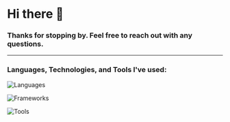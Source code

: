 # Hi there 👋

### Thanks for stopping by. Feel free to reach out with any questions.

---

### Languages, Technologies, and Tools I've used:
![Languages](https://go-skill-icons.vercel.app/api/icons?i=python,java,kotlin,swift,javascript&perline=5)

![Frameworks](https://go-skill-icons.vercel.app/api/icons?i=pytest,playwright,jetpackcompose,firebase,flask,sqlite&perline=6)  

![Tools](https://go-skill-icons.vercel.app/api/icons?i=bash,linux,git,docker,gradle&perline=5)
